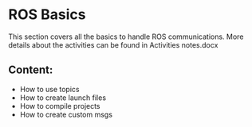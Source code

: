 # ROS Basics # 
This section covers all the basics to handle ROS communications. More details about the activities can be found in Activities notes.docx

## Content: ##
- How to use topics
- How to create launch files 
- How to compile projects
- How to create custom msgs


